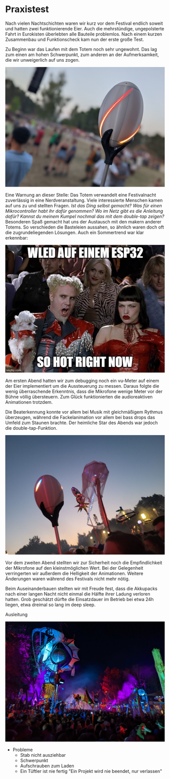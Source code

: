 
# Praxistest

Nach vielen Nachtschichten waren wir kurz vor dem Festival endlich soweit und hatten zwei funktionierende Eier.
Auch die mehrstündige, ungepolsterte Fahrt in Eurokisten überlebten alle Bauteile problemlos.
Nach einem kurzen Zusammenbau und Funktionscheck kam nun der erste große Test. 

Zu Beginn war das Laufen mit dem Totem noch sehr ungewohnt. Das lag zum einen am hohen Schwerpunkt, zum anderen an der Aufmerksamkeit,
die wir unweigerlich auf uns zogen. 

![fusion 1](grafiken/fusion_bilder/5.jpg "Totem auf dem Festivalgelände")

Eine Warnung an dieser Stelle: Das Totem verwandelt eine Festivalnacht zuverlässig in eine Nerdveranstaltung.
Viele interessierte Menschen kamen auf uns zu und stellten Fragen. 
*Ist das Ding selbst gemacht? Was für einen Mikrocontroller habt ihr dafür genommen? Wo im Netz gibt es die Anleitung dafür? Kannst du meinem Kumpel nochmal das mit dem double-tap zeigen?*
Besonderen Spaß gemacht hat uns der Austausch mit den makern anderer Totems. So verschieden die Basteleien aussahen, so ähnlich
waren doch oft die zugrundeliegenden Lösungen. Auch ein Sommertrend war klar erkennbar:

![sommertrend 2022](grafiken/memes/esp32_wled_hot.jpg "WLED auf einem ESP32 - so hot right now")

Am ersten Abend hatten wir zum debugging noch ein vu-Meter auf einem der Eier implementiert um die Aussteuerung zu messen. 
Daraus folgte die wenig überraschende Erkenntnis, dass die Mikrofone wenige Meter vor der Bühne völlig übersteuern. 
Zum Glück funktionierten die audioreaktiven Animationen trotzdem. 

Die Beaterkennung konnte vor allem bei Musik mit gleichmäßigem Rythmus überzeugen, während die Fackelanimation 
vor allem bei bass drops das Umfeld zum Staunen brachte. Der heimliche Star des Abends war jedoch die double-tap-Funktion. 

![fusion 2](grafiken/fusion_bilder/3.jfif "Totem im Einsatz")

Vor dem zweiten Abend stellten wir zur Sicherheit noch die Empfindlichkeit der Mikrofone auf den kleinstmöglichen Wert.
Bei der Gelegenheit verringerten wir außerdem die Helligkeit der Animationen.
Weitere Änderungen waren während des Festivals nicht mehr nötig.

Beim Auseinanderbauen stellten wir mit Freude fest, dass die Akkupacks nach einer langen Nacht nicht einmal
die Hälfte ihrer Ladung verloren hatten. Grob geschätzt dürfte die Einsatzdauer im Betrieb bei etwa 24h liegen, 
etwa dreimal so lang im deep sleep. 


Ausleitung

![fusion 6](grafiken/fusion_bilder/6.jpg "Impressionen von der Tanzfläche")




- Probleme
    - Stab nicht ausziehbar
    - Schwerpunkt
    - Aufschrauben zum Laden
    - Ein Tüftler ist nie fertig "Ein Projekt wird nie beendet, nur verlassen"